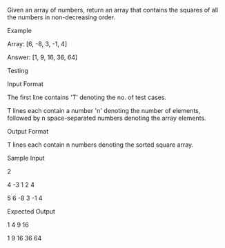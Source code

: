 Given an array of numbers, return an array that contains the squares of all the numbers in non-decreasing order.


Example

Array: [6, -8, 3, -1, 4]

Answer: [1, 9, 16, 36, 64]

Testing

Input Format

The first line contains 'T' denoting the no. of test cases.


T lines each contain a number 'n' denoting the number of elements, followed by n space-separated numbers denoting the array elements.


Output Format

T lines each contain n numbers denoting the sorted square array.


Sample Input

2

4 -3 1 2 4

5 6 -8 3 -1 4

Expected Output

1 4 9 16

1 9 16 36 64
